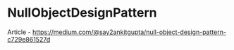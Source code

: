 # NullObjectDesignPattern
Article - https://medium.com/@say2ankitgupta/null-object-design-pattern-c729e861527d
